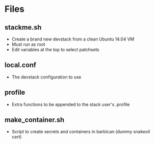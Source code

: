 Files
=====

stackme.sh
----------
* Create a brand new devstack from a clean Ubuntu 14.04 VM
* Must run as root
* Edit variables at the top to select patchsets

local.conf
-------
* The devstack configuration to use

profile
-------
* Extra functions to be appended to the stack user's .profile

make_container.sh
-----------------
* Script to create secrets and containers in barbican (dummy snakeoil cert)

